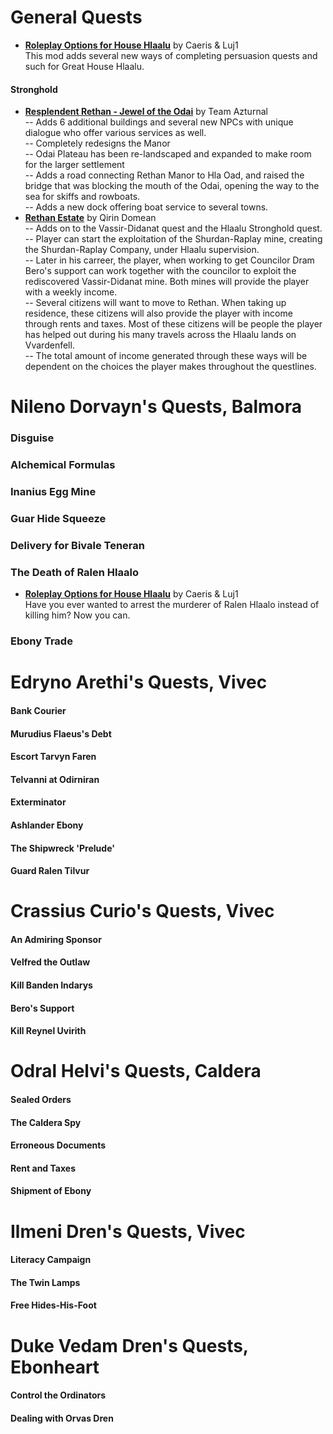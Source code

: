 # General Quests
* [**Roleplay Options for House Hlaalu**](https://www.nexusmods.com/morrowind/mods/45208) by Caeris & Luj1  
This mod adds several new ways of completing persuasion quests and such for Great House Hlaalu.

#### Stronghold
* [**Resplendent Rethan - Jewel of the Odai**](https://www.nexusmods.com/morrowind/mods/47281) by Team Azturnal  
-- Adds 6 additional buildings and several new NPCs with unique dialogue who offer various services as well.  
-- Completely redesigns the Manor  
-- Odai Plateau has been re-landscaped and expanded to make room for the larger settlement  
-- Adds a road connecting Rethan Manor to Hla Oad, and raised the bridge that was blocking the mouth of the Odai, opening the way to the sea for skiffs and rowboats.  
-- Adds a new dock offering boat service to several towns.   
* [**Rethan Estate**](https://www.nexusmods.com/morrowind/mods/47422) by Qirin Domean  
-- Adds on to the Vassir-Didanat quest and the Hlaalu Stronghold quest.  
-- Player can start the exploitation of the Shurdan-Raplay mine, creating the Shurdan-Raplay Company, under Hlaalu supervision.  
-- Later in his carreer, the player, when working to get Councilor Dram Bero's support can work together with the councilor to exploit the rediscovered Vassir-Didanat mine. Both mines will provide the player with a weekly income.  
-- Several citizens will want to move to Rethan. When taking up residence, these citizens will also provide the player with income through rents and taxes. Most of these citizens will be people the player has helped out during his many travels across the Hlaalu lands on Vvardenfell.  
-- The total amount of income generated through these ways will be dependent on the choices the player makes throughout the questlines. 

# Nileno Dorvayn's Quests, Balmora
### Disguise
### Alchemical Formulas
### Inanius Egg Mine
### Guar Hide Squeeze
### Delivery for Bivale Teneran
### The Death of Ralen Hlaalo
* [**Roleplay Options for House Hlaalu**](https://www.nexusmods.com/morrowind/mods/45208) by Caeris & Luj1  
Have you ever wanted to arrest the murderer of Ralen Hlaalo instead of killing him? Now you can.
### Ebony Trade

# Edryno Arethi's Quests, Vivec
#### Bank Courier
#### Murudius Flaeus's Debt
#### Escort Tarvyn Faren
#### Telvanni at Odirniran
#### Exterminator
#### Ashlander Ebony
#### The Shipwreck 'Prelude'
#### Guard Ralen Tilvur

# Crassius Curio's Quests, Vivec
#### An Admiring Sponsor
#### Velfred the Outlaw
#### Kill Banden Indarys
#### Bero's Support
#### Kill Reynel Uvirith

# Odral Helvi's Quests, Caldera
#### Sealed Orders
#### The Caldera Spy
#### Erroneous Documents
#### Rent and Taxes
#### Shipment of Ebony

# Ilmeni Dren's Quests, Vivec
#### Literacy Campaign
#### The Twin Lamps
#### Free Hides-His-Foot

# Duke Vedam Dren's Quests, Ebonheart
#### Control the Ordinators
#### Dealing with Orvas Dren
